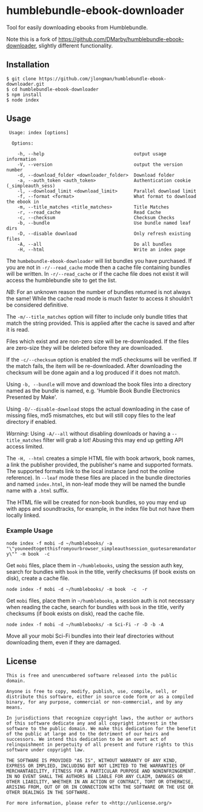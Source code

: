# humblebundle-ebook-downloader

Tool for easily downloading ebooks from Humblebundle.

Note this is a fork of https://github.com/DMarby/humblebundle-ebook-downloader, slightly different functionality.

## Installation

```shell
$ git clone https://github.com/jlongman/humblebundle-ebook-downloader.git
$ cd humblebundle-ebook-downloader
$ npm install
$ node index
```

## Usage

```
 Usage: index [options]

  Options:

    -h, --help                                 output usage information
    -V, --version                              output the version number
    -d, --download_folder <downloader_folder>  Download folder
    -a, --auth_token <auth_token>              Authentication cookie (_simpleauth_sess)
    -l, --download_limit <download_limit>      Parallel download limit
    -f, --format <format>                      What format to download the ebook in
    -m, --title_matches <title_matches>        Title Matches
    -r, --read_cache                           Read Cache
    -c, --checksum                             Checksum Checks
    -b, --bundle                               Use bundle named leaf dirs
    -D, --disable download                     Only refresh existing files
    -A, --all                                  Do all bundles
    -H, --html                                 Write an index page
```

The `humbebundle-ebook-downloader` will list bundles you have purchased.  If you are not in `-r/--read_cache` mode then a cache file containing bundles will be written.  In `-r/--read_cache` or if the cache file does not exist it will access the humblebundle site to get the list.

*NB*: For an unknown reason the number of bundles returned is not always the same!  While the cache read mode is much faster to access it shouldn't be considered definitive.

The `-m/--title_matches` option will filter to include only bundle titles that match the string provided.  This is applied after the cache is saved and after it is read.

Files which exist and are non-zero size will be re-downloaded.  If the files are zero-size they will be deleted before they are downloaded.

If the `-c/--checksum` option is enabled the md5 checksums will be verified.  If the match fails, the item will be re-downloaded.  After downloading the checksum will be done again and a log produced if it does not match.

Using `-b, --bundle` will move and download the book files into a directory named as the bundle is named, e.g. 'Humble Book Bundle Electronics Presented by Make'.

Using `-D/--disable-download` stops the actual downloading in the case of missing files, md5 mismatches, etc but will still copy files to the leaf directory if enabled.

*Warning*: Using `-A/--all` without disabling downloads or having a  `--title_matches` filter will grab a lot!  Abusing this may end up getting API access limited. 

The `-H, --html` creates a simple HTML file with book artwork, book names, a link the publisher provided, the publisher's name and supported formats.  The supported formats link to the local instance (and not the online reference).  In `--leaf` mode these files are placed in the bundle directories and named `index.html`, in non-leaf mode they will be named the bundle name with a `.html` suffix.

The HTML file will be created for non-book bundles, so you may end up with apps and soundtracks, for example, in the index file but not have them locally linked.



### Example Usage

```node index -f mobi -d ~/humblebooks/ -a "\"youneedtogetthisfromyourbrowser_simpleauthsession_quotesaremandatory\"" -m book  -c  ```

Get `mobi` files, place them in `~/humblebooks`, using the session auth key, search for bundles with `book` in the title, verify checksums (if book exists on disk), create a cache file.

```node index -f mobi -d ~/humblebooks/ -m book  -c  -r```

Get `mobi` files, place them in `~/humblebooks`, a session auth is not necessary when reading the cache, search for bundles with `book` in the title, verify checksums (if book exists on disk), read the cache file.

```node index -f mobi -d ~/humblebooks/ -m Sci-Fi -r -D -b -A```

Move all your mobi Sci-Fi bundles into their leaf directories without downloading them, even if they are damaged.

## License

```
This is free and unencumbered software released into the public domain.

Anyone is free to copy, modify, publish, use, compile, sell, or
distribute this software, either in source code form or as a compiled
binary, for any purpose, commercial or non-commercial, and by any
means.

In jurisdictions that recognize copyright laws, the author or authors
of this software dedicate any and all copyright interest in the
software to the public domain. We make this dedication for the benefit
of the public at large and to the detriment of our heirs and
successors. We intend this dedication to be an overt act of
relinquishment in perpetuity of all present and future rights to this
software under copyright law.

THE SOFTWARE IS PROVIDED "AS IS", WITHOUT WARRANTY OF ANY KIND,
EXPRESS OR IMPLIED, INCLUDING BUT NOT LIMITED TO THE WARRANTIES OF
MERCHANTABILITY, FITNESS FOR A PARTICULAR PURPOSE AND NONINFRINGEMENT.
IN NO EVENT SHALL THE AUTHORS BE LIABLE FOR ANY CLAIM, DAMAGES OR
OTHER LIABILITY, WHETHER IN AN ACTION OF CONTRACT, TORT OR OTHERWISE,
ARISING FROM, OUT OF OR IN CONNECTION WITH THE SOFTWARE OR THE USE OR
OTHER DEALINGS IN THE SOFTWARE.

For more information, please refer to <http://unlicense.org/>
```

